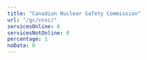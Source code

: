 ```yaml
---
title: "Canadian Nuclear Safety Commission"
url: "/gc/cnsc/"
servicesOnline: 6
servicesNotOnline: 0
percentage: 1
noData: 0
---
```

